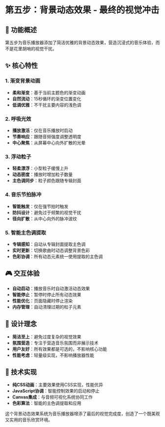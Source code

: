 # 第五步：背景动态效果 - 最终的视觉冲击

## 🌟 功能概述

第五步为音乐播放器添加了简洁优雅的背景动态效果，营造沉浸式的音乐体验，而不是花里胡哨的视觉干扰。

## ✨ 核心特性

### 1. 渐变背景动画
- **柔和渐变**：基于当前主题色的渐变动画
- **自然流动**：15秒循环的渐变位置变化
- **低调优雅**：不干扰主要内容的浅色调

### 2. 呼吸光效
- **播放激活**：仅在音乐播放时启动
- **节奏响应**：跟随音频强度调整透明度
- **中心聚焦**：从屏幕中心向外扩散的光晕

### 3. 浮动粒子
- **轻柔漂浮**：小型粒子缓慢上升
- **动态密度**：播放时增加粒子数量
- **主色调同步**：粒子颜色跟随专辑封面

### 4. 音乐节拍脉冲
- **智能触发**：仅在强节拍时触发
- **防抖设计**：避免过于频繁的视觉干扰
- **径向扩散**：从中心向外的脉冲波纹

### 5. 智能主色调提取
- **专辑感知**：自动从专辑封面提取主色调
- **实时更新**：切换歌曲时动态调整背景色彩
- **色彩协调**：所有动态元素统一使用提取的主色调

## 🎮 交互体验

- **自动启动**：播放音乐时自动激活动态效果
- **智能停止**：暂停时停止所有动态效果
- **性能优化**：页面隐藏时停止渲染
- **内存管理**：自动清理过期的粒子元素

## 🎨 设计理念

- **简洁至上**：避免过度复杂的视觉效果
- **氛围营造**：专注于营造音乐氛围而非展示技术
- **用户友好**：所有效果都是可选的，不影响核心功能
- **性能考虑**：轻量级实现，不影响播放器性能

## 🚀 技术实现

- **纯CSS动画**：主要效果使用CSS实现，性能优异
- **JavaScript协调**：智能控制效果的启动和停止
- **Canvas集成**：与音频可视化系统协同工作
- **色彩算法**：智能的主色调提取和应用

这个背景动态效果系统为音乐播放器增添了最后的视觉完成度，创造了一个既美观又实用的音乐欣赏环境。